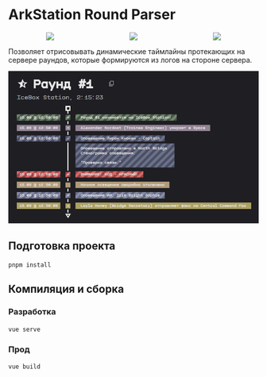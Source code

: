# ArkStation Round Parser
<div style="display: flex; justify-content: space-around;">
    <img src="https://img.shields.io/badge/contains-глупеньковость-blue?style=for-the-badge"/>
    <img src="https://img.shields.io/badge/vue.js-for_the_win-%2335495e.svg?style=for-the-badge&logo=vuedotjs&logoColor=%234FC08D"/>
    <img src="https://img.shields.io/badge/я_бля-ненавижу_гит-darkgreen?style=for-the-badge"/>
</div>

Позволяет отрисовывать динамические таймлайны протекающих на сервере раундов, которые формируются из логов на стороне сервера.

![alt text](/src/assets/image.png)

## Подготовка проекта
```
pnpm install
```

## Компиляция и сборка

### Разработка
```
vue serve
```

### Прод
```
vue build
```

